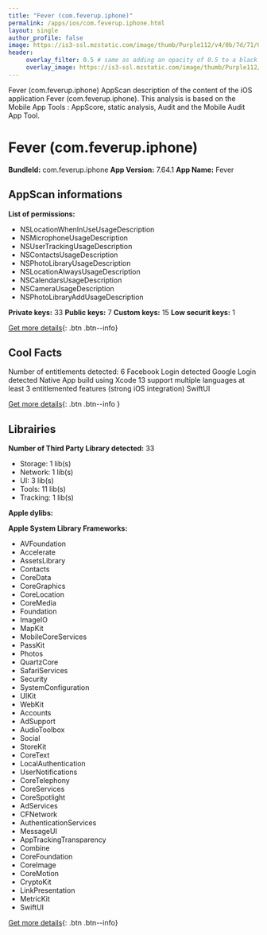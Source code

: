 ```yaml
---
title: "Fever (com.feverup.iphone)"
permalink: /apps/ios/com.feverup.iphone.html
layout: single
author_profile: false
image: https://is3-ssl.mzstatic.com/image/thumb/Purple112/v4/0b/7d/71/0b7d7176-c997-513b-2027-844af406a80f/AppIcon-1x_U007emarketing-0-5-0-85-220.png/512x512bb.jpg
header: 
     overlay_filter: 0.5 # same as adding an opacity of 0.5 to a black background
     overlay_image: https://is3-ssl.mzstatic.com/image/thumb/Purple112/v4/0b/7d/71/0b7d7176-c997-513b-2027-844af406a80f/AppIcon-1x_U007emarketing-0-5-0-85-220.png/512x512bb.jpg
---
```

Fever (com.feverup.iphone) AppScan description of the content of the iOS application Fever (com.feverup.iphone). This analysis is based on the Mobile App Tools : AppScore, static analysis, Audit and the Mobile Audit App Tool.

# Fever (com.feverup.iphone)

**BundleId:** com.feverup.iphone
**App Version:** 7.64.1
**App Name:** Fever


## AppScan informations 

**List of permissions:** 
- NSLocationWhenInUseUsageDescription
- NSMicrophoneUsageDescription
- NSUserTrackingUsageDescription
- NSContactsUsageDescription
- NSPhotoLibraryUsageDescription
- NSLocationAlwaysUsageDescription
- NSCalendarsUsageDescription
- NSCameraUsageDescription
- NSPhotoLibraryAddUsageDescription
  
  
**Private keys:** 33
**Public keys:** 7
**Custom keys:** 15
**Low securit keys:** 1
  
[Get more details](/pricing.html){: .btn .btn--info}

## Cool Facts

Number of entitlements detected: 6
Facebook Login detected
Google Login detected
Native App
build using Xcode 13
support multiple languages
at least 3 entitlemented features (strong iOS integration)
SwiftUI
  
[Get more details](/pricing.html){: .btn .btn--info }

## Librairies 
**Number of Third Party Library detected:** 33
- Storage: 1 lib(s)
- Network: 1 lib(s)
- UI: 3 lib(s)
- Tools: 11 lib(s)
- Tracking: 1 lib(s)


**Apple dylibs:**


**Apple System Library Frameworks:**
- AVFoundation
- Accelerate
- AssetsLibrary
- Contacts
- CoreData
- CoreGraphics
- CoreLocation
- CoreMedia
- Foundation
- ImageIO
- MapKit
- MobileCoreServices
- PassKit
- Photos
- QuartzCore
- SafariServices
- Security
- SystemConfiguration
- UIKit
- WebKit
- Accounts
- AdSupport
- AudioToolbox
- Social
- StoreKit
- CoreText
- LocalAuthentication
- UserNotifications
- CoreTelephony
- CoreServices
- CoreSpotlight
- AdServices
- CFNetwork
- AuthenticationServices
- MessageUI
- AppTrackingTransparency
- Combine
- CoreFoundation
- CoreImage
- CoreMotion
- CryptoKit
- LinkPresentation
- MetricKit
- SwiftUI


  
[Get more details](/pricing.html){: .btn .btn--info}

